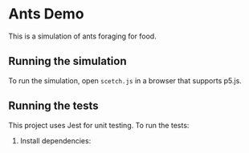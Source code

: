# Ants Demo

This is a simulation of ants foraging for food.

## Running the simulation

To run the simulation, open `scetch.js` in a browser that supports p5.js.

## Running the tests

This project uses Jest for unit testing. To run the tests:

1.  Install dependencies:
